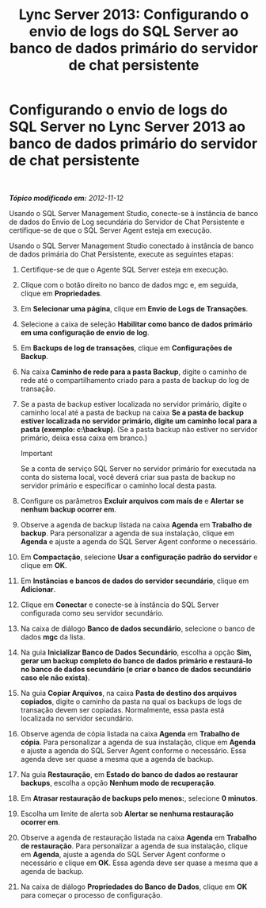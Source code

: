 ﻿---
title: 'Lync Server 2013: Configurando o envio de logs do SQL Server ao banco de dados primário do servidor de chat persistente'
TOCTitle: Configurando o envio de logs do SQL Server ao banco de dados primário do servidor de chat persistente
ms:assetid: 088ea1c2-d592-4a11-b3b8-f1e2f8beae93
ms:mtpsurl: https://technet.microsoft.com/pt-br/library/JJ204653(v=OCS.15)
ms:contentKeyID: 49305803
ms.date: 05/19/2016
mtps_version: v=OCS.15
ms.translationtype: HT
---

# Configurando o envio de logs do SQL Server no Lync Server 2013 ao banco de dados primário do servidor de chat persistente

 

_**Tópico modificado em:** 2012-11-12_

Usando o SQL Server Management Studio, conecte-se à instância de banco de dados do Envio de Log secundária do Servidor de Chat Persistente e certifique-se de que o SQL Server Agent esteja em execução.

Usando o SQL Server Management Studio conectado à instância de banco de dados primária do Chat Persistente, execute as seguintes etapas:

1.  Certifique-se de que o Agente SQL Server esteja em execução.

2.  Clique com o botão direito no banco de dados mgc e, em seguida, clique em **Propriedades**.

3.  Em **Selecionar uma página**, clique em **Envio de Logs de Transações**.

4.  Selecione a caixa de seleção **Habilitar como banco de dados primário em uma configuração de envio de log**.

5.  Em **Backups de log de transações**, clique em **Configurações de Backup**.

6.  Na caixa **Caminho de rede para a pasta Backup**, digite o caminho de rede até o compartilhamento criado para a pasta de backup do log de transação.

7.  Se a pasta de backup estiver localizada no servidor primário, digite o caminho local até a pasta de backup na caixa **Se a pasta de backup estiver localizada no servidor primário, digite um caminho local para a pasta (exemplo: c:\\backup)**. (Se a pasta backup não estiver no servidor primário, deixa essa caixa em branco.)
    
    > [!IMPORTANT]  
    > Se a conta de serviço SQL Server no servidor primário for executada na conta do sistema local, você deverá criar sua pasta de backup no servidor primário e especificar o caminho local desta pasta.

8.  Configure os parâmetros **Excluir arquivos com mais de** e **Alertar se nenhum backup ocorrer em**.

9.  Observe a agenda de backup listada na caixa **Agenda** em **Trabalho de backup**. Para personalizar a agenda de sua instalação, clique em **Agenda** e ajuste a agenda do SQL Server Agent conforme o necessário.

10. Em **Compactação**, selecione **Usar a configuração padrão do servidor** e clique em **OK**.

11. Em **Instâncias e bancos de dados do servidor secundário**, clique em **Adicionar**.

12. Clique em **Conectar** e conecte-se à instância do SQL Server configurada como seu servidor secundário.

13. Na caixa de diálogo **Banco de dados secundário**, selecione o banco de dados **mgc** da lista.

14. Na guia **Inicializar Banco de Dados Secundário**, escolha a opção **Sim, gerar um backup completo do banco de dados primário e restaurá-lo no banco de dados secundário (e criar o banco de dados secundário caso ele não exista)**.

15. Na guia **Copiar Arquivos**, na caixa **Pasta de destino dos arquivos copiados**, digite o caminho da pasta na qual os backups de logs de transação devem ser copiadas. Normalmente, essa pasta está localizada no servidor secundário.

16. Observe agenda de cópia listada na caixa **Agenda** em **Trabalho de cópia**. Para personalizar a agenda de sua instalação, clique em **Agenda** e ajuste a agenda do SQL Server Agent conforme o necessário. Essa agenda deve ser quase a mesma que a agenda de backup.

17. Na guia **Restauração**, em **Estado do banco de dados ao restaurar backups**, escolha a opção **Nenhum modo de recuperação**.

18. Em **Atrasar restauração de backups pelo menos:**, selecione **0 minutos**.

19. Escolha um limite de alerta sob **Alertar se nenhuma restauração ocorrer em**.

20. Observe a agenda de restauração listada na caixa **Agenda** em **Trabalho de restauração**. Para personalizar a agenda de sua instalação, clique em **Agenda**, ajuste a agenda do SQL Server Agent conforme o necessário e clique em **OK**. Essa agenda deve ser quase a mesma que a agenda de backup.

21. Na caixa de diálogo **Propriedades do Banco de Dados**, clique em **OK** para começar o processo de configuração.

